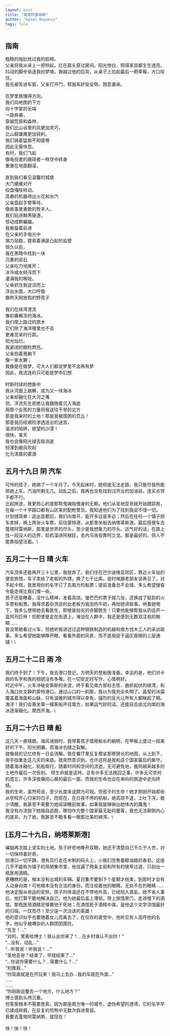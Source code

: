 ```yaml
---
layout: post
title: "蓬塔阿雷纳斯"
author: "Uysal Koyuncu"
tags: Tale
---
```


## 指南

粗糙的指肚抚过我的脸颊。\
父亲将我从床上一把拎起，扛在肩头穿过房间。阳光惨白，照得家具都生生透亮，抖动的脚步驱逐我的梦境。我越过他的后背，从桌子上捡起最后一颗草莓，大口咬住。\
我先被丢进车窗，父亲打开门，帮我系好安全带。困意袭来。\
\
在梦里我懂得方向。\
我们向地图的下方\
向十字架的长端\
一路奔袭，\
穿越荒原和森林，\
我们比山谷里的风更加灵巧，\
比山巅雄鹰更加锐利。\
我们骑着猛兽不知疲倦\
因此无需休息。\
有时，我们飞起\
像电视里的踢球者一样空中转身\
重重在地面翻滚。\
\
直到我们看见温馨的城堡\
大门缓缓对开\
绞盘嘎吱转动，\
高悬的机器喷出火花和水汽\
父亲盘起手臂等待，\
像故事里勇敢的牧羊人。\
我们钻进黝黑隧道，\
惊动成群蝙蝠。\
我匍匐着前进\
在父亲的手电光中\
竭力站稳，摸索着满是凸起的岩壁\
很久以后，\
我在黑暗中找到一块\
沉重的岩石\
父亲吃力地推开；\
冰冷咸水倾泻而下\
灌满我的喉咙。\
父亲抓住我逆流而上\
浮出水面，大口呼吸\
像昨天刚放假的野孩子\
\
我们在峡湾漂流\
像初春解冻的海冰。\
我们爬上路过的原木\
它们除了海洋哪里也不去\
更难觅来时行踪。\
阳光灿烂。\
我紧闭的眼睑燃亮。\
父亲抱着我躺下\
像一家水獭；\
我像是在做梦，可大人们都说梦里不会再有梦\
因此，我流连的只可能是梦中幻想\
\
时断时续的想象中\
我从河面上崩解，成为又一块海冰\
父亲却融化在大河之嘴\
但，洋流先生拒绝让我跟随着沉入海底\
用那个女孩的力量将我送往干旱的北方\
那是我来时的土地！那是我被围困的荒丘！\
那是我历经艰险渗透逃出的迷宫，\
渴求的陷阱，欲望的沙漠！\
很快，某天\
我也会像阳光褪去般消逝\
轻薄到被风吹起\
化为清晨的雾滴

## 五月十九日 阴 汽车

可怜的孩子，她病了一个半月了。今天起床时，她彻底无法走路，我只能尽我所能带她上车。汽油所剩无几。动乱之后，我再也没有找到过开业的加油站，连买点饼干都不行。\
比起旅途，我更担心的是那帮鬼魂般缠身的无赖。他们从圣地亚哥就开始跟踪我，在每一个十字路口都有山区来的配枪警员。我知道他们为了找到我会不惜一切。\
计划很简单：逃出首都后，我们向南开，能开多远是多远；然后在任何一个镇子把车卖掉，换上两张火车票，前往蒙特港，从那里坐船去纳塔莱斯港，最后搭便车去蓬塔阿雷纳斯，那里是世界的尽头，至少是我想象力的尽头。运气好的话，在路上找一段没人的边界，趁机溜进阿根廷，去内乌肯投靠阿兰戈。那是最好的，但人不能靠指望活着。\

## 五月二十一日 晴 火车

汽车顶多还能再开三十公里，我放弃了。我们住在巴尔迪维亚郊区，靠近火车站的便宜旅馆，车子卖给了老板的外甥，换了七千比索。是时候跟老朋友说再见了。对不起卡佩，我冒用你的名字订了去南方的船票；提前准备总不会错。多么希望搜查令能走得比我们慢一些。\
孩子还是睡着，没什么精神，发着高烧。皱巴巴的票子就几张，还换成了挺刮的火车票和船票。我得求着杂货店的女老板为我加热牛奶，再给她讲故事，哄着她喝下。我多么想带她去看医生，即使是拙劣的赤脚医生！只要他能够帮我从药店开一盒阿司匹林！但即使是走在街道上，淹没在人群中，我还是感到无数双注视的眼睛……\
我没带她看过火车，但她听我讲述过这种钢铁制造的机器和南方伐木工人的采访故事。多么希望她能够睁开眼，看看外面的风景，而不是局促于逼仄昏暗的三层通铺！\

## 五月二十二日 雨 冷

我们终于到了！下午，我去港口登记，为明天的登船做准备。幸运的是，他们对卡佩的名字和我的相貌没有多嘴。在一切安定时写作，心情稍好。\
时近中午，火车冲破安第斯的余波，终于看见南方那标志性、曲折起伏的峡湾，和入海口处文静的蒙特港口。通过山口的一刹那，我以为我完全失明了。晶莹的冰霜覆盖着海面和山脉，只有温暖的城市得以幸免，强烈的反光让所有人都眯起了眼。海洋！我们会乘坐第一艘客船开往南方，如果运气好的话，还能目击由北向南的海冰逐渐融化。摩西开海。\

## 五月二十六日 晴 船

这几天一直晴朗。海风减弱时，我带着孩子借用船长的躺椅，在甲板上度过一段美好的下午。阳光明媚，而海冰也随之裂解。\
就像我的记忆终有一日会消解。我在餐厅里反复摩挲那卷狭长的地图，从上到下，用手指重走这几天的来路。我突然意识到，也许这将是我和这个国家最后的厮守。随着海冰融化，航船南行，随着时间和空间的流逝，无可避免地，我同越来越多的土地作最后一次告别。
但生命就是这样。总有许多无法挽回之事，许多无可奈何的遗忘，许多深夜痛彻心扉的最后一面，而我的生命也会在单向的旅途中走向终结。\
我的生命，虽然苟且，至少长度来说颇为可观。但孩子的生命！她才刚刚开始那些从学校开心归来的日子。而现在，在日夜不停的航船，她高烧不退，上吐下泻，极少清醒。我甚至不需要为她阅读睡前故事。如果我能够揪出她体内的魔鬼！\
我没有办法抛下她独自逃跑，哪怕作为整个国家最无耻的墨客，我也无法颠倒内心的是非。为了她，我甚至不敢多看一眼那壮美的峡湾。\

## \[五月二十九日，纳塔莱斯港\]

编辑再次踏上坚实的土地。孩子好奇地睁开双眼，她还不清楚自己不久于人世，对一切保持着好奇。\
但港口一切平静。港务员行走在木制的码头上，小贩们兜售着鲸油做的香皂。这座几乎不能称为镇子的简陋集市里，他找遍了两条主街和所有的狭窄过道，只刮出一瓶医用酒精。\
更糟糕的是，根本没有出城的车辆。夏日集市要到下个星期才结束，到那时才会有人动身向南！可他根本没有合法的身份。而注视着他的眼睛，无处不在的眼睛……\
他决定服从命运的安排。孩子的体温还在不停地升高，已经陷入谵妄。她不省人事后，他打算干脆地解决自己。他为她最后盖上薄毯，带上旅馆房门，走进楼下的酒馆。那瓶医用酒精足够置他于死地；在酒馆死于酒精中毒，是他这个文学流氓最好的归宿。一饮而尽！至少逞一次活该的英雄！\
他的意识似乎也要随着女儿而离去了。在仅存的直觉中，他听见有人高呼他的名字，他似乎被嘈杂的人群团团围住。\
“先生！…”\
“对的，里奥哈博士！我认出你来了！…在乡村谁认不出你！”\
“…没有，动乱…”\
“…听我说！听我说！…”\
“圣地亚哥？结束了，早就结束了…”\
“…你说你需要什么？…需要什么？…”\
“别推我…”\
“你简直就是在开玩笑！我马上去办…我的车就在外面…”\
……\
……\
“你刚刚说要去一个地方，什么地方？”\
博士感到头颅沉重。\
但答案根本不需要思索，因为那座南方唯一的城市，虚伪希望的港湾，它的名字早已揉成碎屑，在反复的煎熬中无数次吞进胃袋。\
我要去蓬塔阿雷纳斯，就现在！\
\
快！快！快！
